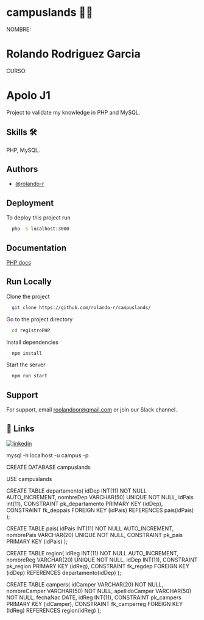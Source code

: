 # campuslands 👨‍🚀

NOMBRE:
# Rolando Rodriguez Garcia
CURSO:
# Apolo J1

Project to validate my knowledge in PHP and MySQL.

## Skills 🛠
  PHP, MySQL.

  ## Authors

- [@rolando-r](https://www.github.com/rolando-r)

## Deployment

To deploy this project run

```bash
  php -S localhost:3000
```

## Documentation

[PHP docs](https://www.php.net/manual/es/intro-whatis.php)

## Run Locally

Clone the project

```bash
  git clone https://github.com/rolando-r/campuslands/
```

Go to the project directory

```bash
  cd registroPHP
```

Install dependencies

```bash
  npm install
```

Start the server

```bash
  npm run start
```

## Support

For support, email roolandoor@gmail.com or join our Slack channel.

## 🔗 Links
[![linkedin](https://img.shields.io/badge/linkedin-0A66C2?style=for-the-badge&logo=linkedin&logoColor=white)](https://www.linkedin.com/in/rolando-rodriguez-garcia)


mysql -h localhost -u campus -p

CREATE DATABASE campuslands

USE campuslands

CREATE TABLE departamento(
    idDep INT(11) NOT NULL AUTO_INCREMENT,
    nombreDep VARCHAR(50) UNIQUE NOT NULL,
    idPais int(11),
    CONSTRAINT pk_departamento PRIMARY KEY (idDep),
    CONSTRAINT fk_deppais FOREIGN KEY (idPais) REFERENCES pais(idPais)
);

CREATE TABLE pais(
    idPais INT(11) NOT NULL AUTO_INCREMENT,
    nombrePais VARCHAR(20) UNIQUE NOT NULL,
    CONSTRAINT pk_pais PRIMARY KEY (idPais)
);

CREATE TABLE region(
    idReg INT(11) NOT NULL AUTO_INCREMENT,
    nombreReg VARCHAR(20) UNIQUE NOT NULL,
    idDep INT(11),
    CONSTRAINT pk_region PRIMARY KEY (idReg),
    CONSTRAINT fk_regdep FOREIGN KEY (idDep) REFERENCES departamento(idDep)
);

CREATE TABLE campers(
    idCamper VARCHAR(20) NOT NULL,
    nombreCamper VARCHAR(50) NOT NULL,
    apellidoCamper VARCHAR(50) NOT NULL,
    fechaNac DATE,
    idReg INT(11),
    CONSTRAINT pk_campers PRIMARY KEY (idCamper),
    CONSTRAINT fk_camperreg FOREIGN KEY (IdReg) REFERENCES region(idReg)
);
